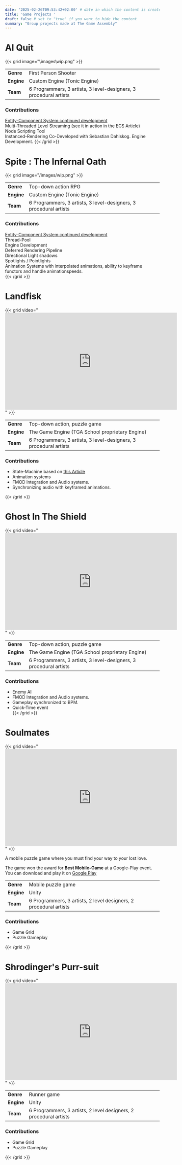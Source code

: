 ```yaml
---
date: '2025-02-26T09:53:42+02:00' # date in which the content is created - defaults to "today"
title: 'Game Projects '
draft: false # set to "true" if you want to hide the content 
summary: "Group projects made at The Game Assembly"
---
```


# AI Quit
{{< grid image="\images\wip.png" >}}

|   |    |
|---|---   |
| **Genre**   | First Person Shooter  |
| **Engine**  | Custom Engine (Tonic Engine)   |
|  **Team**  | 6 Programmers, 3 artists, 3 level-designers, 3 procedural artists  |
### Contributions 
[Entity-Component System continued development](https://williamarnberg.com/articles/ecs_article) </br>
Multi-Threaded Level Streaming (see it in action in the ECS Article)</br>
Node Scripting Tool </br>
Instanced-Rendering Co-Developed with Sebastian Dahlskog. 
Engine Development.
{{< /grid >}}
</br>

# Spite : The Infernal Oath

{{< grid image="/images/wip.png" >}}


|   |    |
|---|---   |
| **Genre**   | Top-down action RPG  |
| **Engine**  | Custom Engine (Tonic Engine)   |
|  **Team**  | 6 Programmers, 3 artists, 3 level-designers, 3 procedural artists  |
### Contributions 
[Entity-Component System continued development](https://williamarnberg.com/articles/ecs_article) </br>
Thread-Pool </br>
Engine Development </br>
Deferred Rendering Pipeline</br>
Directional Light shadows</br>
Spotlights / Pointlights</br>
Animation Systems with interpolated animations, ability to keyframe functors and handle animationspeeds.</br>
{{< /grid >}} 
</br>

# Landfisk </br>
{{< grid video="<iframe width='560' height='315' src='https://www.youtube.com/embed/RiGwJLRKLDE' frameborder='0' allowfullscreen></iframe>" >}} </br>

|   |    |
|---|---   |
| **Genre**   | Top-down action, puzzle game  |
| **Engine**  | The Game Engine (TGA School proprietary Engine)  |
|  **Team**  | 6 Programmers, 3 artists, 3 level-designers, 3 procedural artists  |
### Contributions 

- State-Machine based on [this Article](https://www.codeproject.com/Articles/1087619/State-Machine-Design-in-Cplusplus-2?fid=1902491&df=90&mpp=25&sort=Position&spc=Relaxed&select=5867047&tid=5857339) </br>
- Animation systems</br>
- FMOD Integration and Audio systems. </br>
- Synchronizing audio with keyframed animations. </br>

{{< /grid >}}
</br>

# Ghost In The Shield </br> 
{{< grid video="<iframe width='560' height='315' src='https://www.youtube.com/embed/Xii4a4BIEeE' frameborder='0' allowfullscreen></iframe>" >}}

|   |    |
|---|---   |
| **Genre**   | Top-down action, puzzle game  |
| **Engine**  | The Game Engine (TGA School proprietary Engine)  |
|  **Team**  | 6 Programmers, 3 artists, 3 level-designers, 3 procedural artists  |
### Contributions 

- Enemy AI </br>
- FMOD Integration and Audio systems. </br>
- Gameplay synchronized to BPM. </br>
- Quick-Time event </br>
{{< /grid >}}</br>

# Soulmates 
{{< grid video="<iframe width='560' height='315' src='https://www.youtube.com/embed/XJEwfZCnH8k' frameborder='0' allowfullscreen></iframe>" >}} </br>

A mobile puzzle game where you must find your way to your lost love. </br>

The game won the award for **Best Mobile-Game** at a Google-Play event. </br>
You can download and play it on [Google Play](https://play.google.com/store/apps/details?id=com.TheGameYardProductions.SoulMatesss&hl=sv)

|   |    |
|---|---|
| **Genre**   | Mobile puzzle game  |
| **Engine**  | Unity |
| **Team**  | 6 Programmers, 3 artists, 2 level designers, 2 procedural artists |

### Contributions
- Game Grid  
- Puzzle Gameplay  

{{< /grid >}}</br>


# Shrodinger's Purr-suit  </br>
{{< grid video="<iframe width='560' height='315' src='https://www.youtube.com/embed/YQw4IpDNZBE' frameborder='0' allowfullscreen></iframe>" >}} </br>



|   |    |
|---|---|
| **Genre**   | Runner game |
| **Engine**  | Unity |
| **Team**  | 6 Programmers, 3 artists, 2 level designers, 2 procedural artists |

### Contributions
- Game Grid  
- Puzzle Gameplay  

{{< /grid >}}
